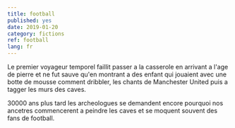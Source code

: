 ```yaml
---
title: football
published: yes
date: 2019-01-20
category: fictions
ref: football
lang: fr
---
```


Le premier voyageur temporel faillit passer a la casserole en arrivant a l'age de pierre et ne fut sauve qu'en montrant a des enfant qui jouaient avec une botte de mousse comment dribbler, les chants de Manchester United puis a tagger les murs des caves.

30000 ans plus tard les archeologues se demandent encore pourquoi nos ancetres commencerent a peindre les caves et se moquent souvent des fans de football.


